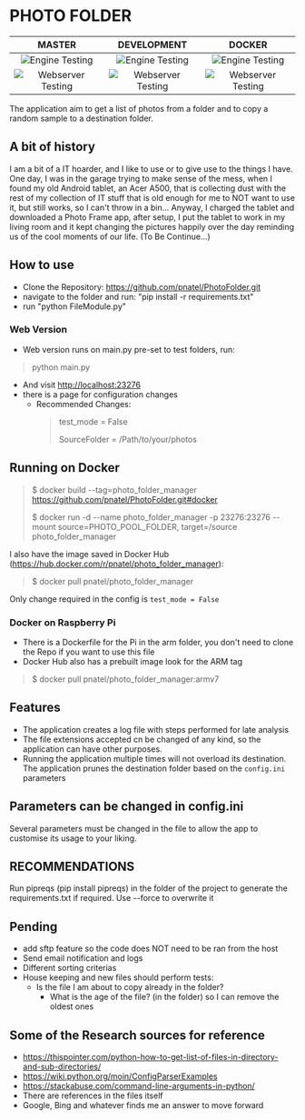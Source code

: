 # PHOTO FOLDER

| MASTER  | DEVELOPMENT  | DOCKER  |
|:-------:|:------------:|:-------:|
| ![Engine Testing](https://github.com/pnatel/PhotoFolder/workflows/Engine%20Testing/badge.svg?branch=master)  | ![Engine Testing](https://github.com/pnatel/PhotoFolder/workflows/Engine%20Testing/badge.svg?branch=Development)  | ![Engine Testing](https://github.com/pnatel/PhotoFolder/workflows/Engine%20Testing/badge.svg?branch=docker)  |
| ![Webserver Testing](https://github.com/pnatel/PhotoFolder/workflows/Webserver%20Testing/badge.svg?branch=master)  | ![Webserver Testing](https://github.com/pnatel/PhotoFolder/workflows/Webserver%20Testing/badge.svg?branch=Development)  | ![Webserver Testing](https://github.com/pnatel/PhotoFolder/workflows/Webserver%20Testing/badge.svg?branch=docker)  |

The application aim to get a list of photos from a folder and to copy a random sample to a destination folder.

## A bit of history

I am a bit of a IT hoarder, and I like to use or to give use to the things I have. One day, I was in the garage trying to make sense of the mess, when I found my old Android tablet, an Acer A500, that is collecting dust with the rest of my collection of IT stuff that is old enough for me to NOT want to use it, but still works,  so I can't throw in a bin...
Anyway, I charged the tablet and downloaded a Photo Frame app, after setup, I put the tablet to work in my living room and it kept changing the pictures happily over the day reminding us of the cool moments of our life.
(To Be Continue...)

## How to use

- Clone the Repository: <https://github.com/pnatel/PhotoFolder.git>
- navigate to the folder and run: "pip install -r requirements.txt"
- run "python FileModule.py"

### Web Version

- Web version runs on main.py pre-set to test folders, run:

> python main.py

- And visit <http://localhost:23276>
- there is a page for configuration changes
  - Recommended Changes:
    > test_mode = False
    >
    > SourceFolder = /Path/to/your/photos

## Running on Docker

> $ docker build --tag=photo_folder_manager <https://github.com/pnatel/PhotoFolder.git#docker>
>
> $ docker run  -d --name photo_folder_manager -p 23276:23276 --mount source=PHOTO_POOL_FOLDER, target=/source photo_folder_manager

I also have the image saved in Docker Hub (<https://hub.docker.com/r/pnatel/photo_folder_manager>):
> $ docker pull pnatel/photo_folder_manager

Only change required in the config is `test_mode = False`

### Docker on Raspberry Pi

- There is a Dockerfile for the Pi in the arm folder, you don't need to clone the Repo if you want to use this file
- Docker Hub also has a prebuilt image look for the ARM tag

> $ docker pull pnatel/photo_folder_manager:armv7

## Features

- The application creates a log file with steps performed for late analysis
- The file extensions accepted cn be changed of any kind, so the application can have other purposes.
- Running the application multiple times will not overload its destination. The application prunes the destination folder based on the `config.ini` parameters

## Parameters can be changed in config.ini

Several parameters must be changed in the file to allow the app to customise its usage to your liking.

## RECOMMENDATIONS

Run pipreqs (pip install pipreqs) in the folder of the project to generate the requirements.txt if required.
Use --force to overwrite it

## Pending

- add sftp feature so the code does NOT need to be ran from the host
- Send email notification and logs
- Different sorting criterias
- House keeping and new files should perform tests:
  - Is the file I am about to copy already in the folder?
    - What is the age of the file? (in the folder) so I can remove the oldest ones

## Some of the Research sources for reference

- <https://thispointer.com/python-how-to-get-list-of-files-in-directory-and-sub-directories/>
- <https://wiki.python.org/moin/ConfigParserExamples>
- <https://stackabuse.com/command-line-arguments-in-python/>
- There are references in the files itself
- Google, Bing and whatever finds me an answer to move forward

